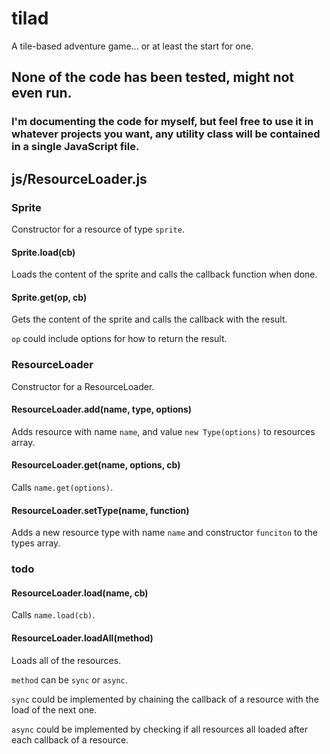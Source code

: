 # tilad
A tile-based adventure game... or at least the start for one.

## None of the code has been tested, might not even run.

### I'm documenting the code for myself, but feel free to use it in whatever projects you want, any utility class will be contained in a single JavaScript file.


## js/ResourceLoader.js

### Sprite

Constructor for a resource of type `sprite`.


#### Sprite.load(cb)

Loads the content of the sprite and calls the callback function when done.


#### Sprite.get(op, cb)

Gets the content of the sprite and calls the callback with the result.

`op` could include options for how to return the result.


### ResourceLoader

Constructor for a ResourceLoader.


#### ResourceLoader.add(name, type, options)

Adds resource with name `name`, and value `new Type(options)` to resources array.


#### ResourceLoader.get(name, options, cb)

Calls `name.get(options)`.


#### ResourceLoader.setType(name, function)

Adds a new resource type with name `name` and constructor `funciton` to the types array.


### todo

#### ResourceLoader.load(name, cb)

Calls `name.load(cb)`.


#### ResourceLoader.loadAll(method)

Loads all of the resources.

`method` can be `sync` or `async`.

`sync` could be implemented by chaining the callback of a resource with the load of the next one.

`async` could be implemented by checking if all resources all loaded after each callback of a resource.
